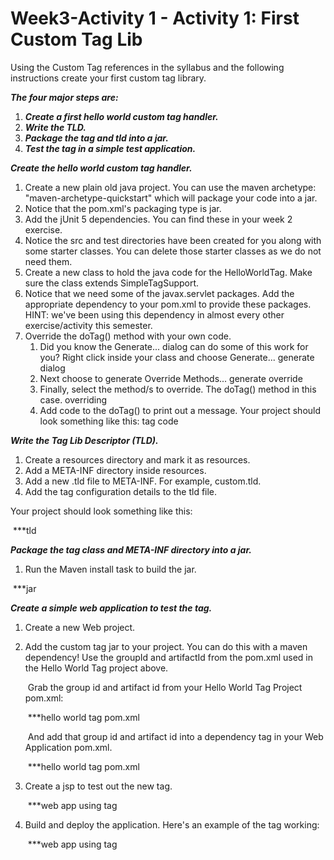 # Week3-Activity 1 - Activity 1: First Custom Tag Lib
Using the Custom Tag references in the syllabus and the following instructions create your first custom tag library. 

***The four major steps are:***

1. ***Create a first hello world custom tag handler.***
2. ***Write the TLD.***
3. ***Package the tag and tld into a jar.***
4. ***Test the tag in a simple test application.***



***Create the hello world custom tag handler.***

1. Create a new plain old java project. You can use the maven archetype: "maven-archetype-quickstart" which will package your code into a jar.
2. Notice that the pom.xml's packaging type is jar.
3. Add the jUnit 5 dependencies. You can find these in your week 2 exercise.
4. Notice the src and test directories have been created for you along with some starter classes. You can delete those starter classes as we do not need them.
5. Create a new class to hold the java code for the HelloWorldTag. Make sure the class extends SimpleTagSupport.
6. Notice that we need some of the javax.servlet packages. Add the appropriate dependency to your pom.xml to provide these packages. HINT: we've been using this dependency in almost every other exercise/activity this semester.
7. Override the doTag() method with your own code.
   1. Did you know the Generate... dialog can do some of this work for you? Right click inside your class and choose Generate...
      generate dialog
   2. Next choose to generate Override Methods...
      generate override
   3. Finally, select the method/s to override. The doTag() method in this case.
      overriding
   4. Add code to the doTag() to print out a message. Your project should look something like this: tag code

***Write the Tag Lib Descriptor (TLD).***

1. Create a resources directory and mark it as resources.
2. Add a META-INF directory inside resources.
3. Add a new .tld file to META-INF. For example, custom.tld.
4. Add the tag configuration details to the tld file.

Your project should look something like this:

​	***tld

***Package the tag class and META-INF directory into a jar.***

1. Run the Maven install task to build the jar.

​	***jar

***Create a simple web application to test the tag.***

1. Create a new Web project.

2. Add the custom tag jar to your project. You can do this with a maven dependency! Use the groupId and artifactId from the pom.xml used in the Hello World Tag project above.

   ​	Grab the group id and artifact id from your Hello World Tag Project pom.xml:

   ​		***hello world tag pom.xml

   ​	And add that group id and artifact id into a dependency tag in your Web Application pom.xml.

   ​		***hello world tag pom.xml

3. Create a jsp to test out the new tag.

   ​		***web app using tag

4. Build and deploy the application. Here's an example of the tag working:

   ​		***web app using tag
